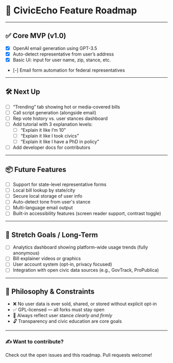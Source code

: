 # 🚀 CivicEcho Feature Roadmap

---

## ✅ Core MVP (v1.0)

- [x] OpenAI email generation using GPT-3.5
- [x] Auto-detect representative from user’s address
- [X] Basic UI: input for user name, zip, stance, etc.
- [-] Email form automation for federal representatives

---

## 🛠 Next Up

- [ ] “Trending” tab showing hot or media-covered bills
- [ ] Call script generation (alongside email)
- [ ] Rep vote history vs. user stances dashboard
- [ ] Add tutorial with 3 explanation levels:
  - [ ] “Explain it like I’m 10”
  - [ ] “Explain it like I took civics”
  - [ ] “Explain it like I have a PhD in policy”
- [ ] Add developer docs for contributors

---

## 📦 Future Features

- [ ] Support for state-level representative forms
- [ ] Local bill lookup by state/city
- [ ] Secure local storage of user info
- [ ] Auto-detect tone from user's stance
- [ ] Multi-language email output
- [ ] Built-in accessibility features (screen reader support, contrast toggle)

---

## 🎁 Stretch Goals / Long-Term

- [ ] Analytics dashboard showing platform-wide usage trends (fully anonymous)
- [ ] Bill explainer videos or graphics
- [ ] User account system (opt-in, privacy focused)
- [ ] Integration with open civic data sources (e.g., GovTrack, ProPublica)

---

## 🧱 Philosophy & Constraints

- ❌ No user data is ever sold, shared, or stored without explicit opt-in
- ✅ GPL-licensed — all forks must stay open
- 💬 Always reflect user stance *clearly and firmly*
- 🔓 Transparency and civic education are core goals

---

### ✍️ Want to contribute?

Check out the open issues and this roadmap. Pull requests welcome!
